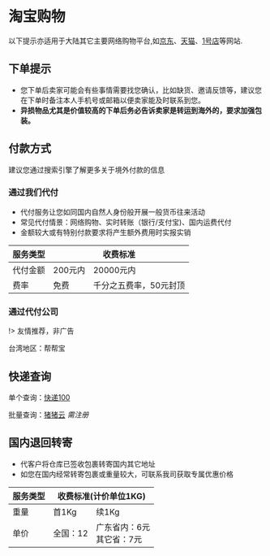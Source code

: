 # 淘宝购物
以下提示亦适用于大陆其它主要网络购物平台,如[京东](www.jd.com)、[天猫](https://www.tmall.com)、[1号店](https://www.yhd.com/)等网站.

## 下单提示
- 您下单后卖家可能会有些事情需要找您确认，比如缺货、邀请反馈等，建议您在下单时备注本人手机号或邮箱以便卖家能及时联系到您。
- **异损物品尤其是价值较高的下单后务必告诉卖家是转运到海外的，要求加强包装。**

## 付款方式
建议您通过搜索引擎了解更多关于境外付款的信息

### 通过我们代付
- 代付服务让您如同国内自然人身份般开展一般货币往来活动
- 常见代付情景：网络购物、实时转账（银行/支付宝)、国内运费代付
- 金额较大或有特别付款要求将产生额外费用时实报实销

<table>
  <thead>
    <tr>
      <th >服务类型</th>
      <th colspan="2">收费标准</th>
    </tr> 
  </thead>
  <tbody>
    <tr>
      <td>代付金额</td>
      <td>200元内</td>
      <td>20000元内</td>
    </tr>
    <tr>
      <td>费率</td>
      <td>免费</td>
      <td>千分之五费率，50元封顶</td>
    </tr>
  </tbody>
</table>

### 通过代付公司

!> 友情推荐，非广告

台湾地区：帮帮宝

## 快递查询
单个查询：[快递100](http://www.kuaidi100.com/)

批量查询：[猪猪云](http://yun.zhuzhufanli.com/) *需注册*

## 国内退回转寄
- 代客户将仓库已签收包裹转寄国内其它地址
- 如您在国内经常转寄包裹或重量较大，可联系我司获取专属优惠价格

<table>
  <thead>
    <tr>
      <th >服务类型</th>
      <th colspan="2">收费标准(计价单位1KG)</th>
    </tr> 
  </thead>
  <tbody>
    <tr>
      <td>重量</td>
      <td>首1Kg</td>
      <td>续1Kg</td>
    </tr>
    <tr>
      <td>单价</td>
      <td>全国：12</td>
      <td>广东省内：6元<br />其它省：7元</td>
    </tr>
  </tbody>
</table>